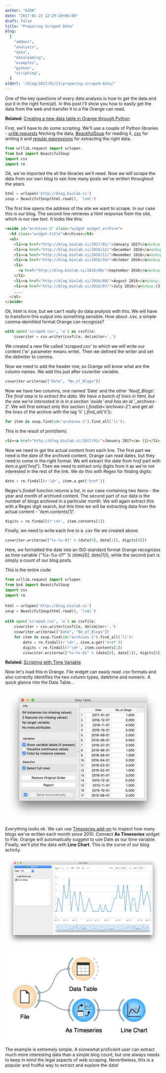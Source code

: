 ```yaml
---
author: "AJDA"
date: "2017-01-23 12:29:20+00:00"
draft: false
title: "Preparing Scraped Data"
blog:
  [
    "addons",
    "analysis",
    "data",
    "dataloading",
    "examples",
    "python",
    "scripting",
  ]
oldUrl: "/blog/2017/01/23/preparing-scraped-data/"
---
```


One of the key questions of every data analysis is how to get the data and put it in the right form(at). In this post I'll show you how to easily get the data from the web and transfer it to a file Orange can read.

**Related:** [Creating a new data table in Orange through Python](/blog/2015/08/07/creating-a-new-data-table-in-orange-through-python/)

First, we'll have to do some scripting. We'll use a couple of Python libraries - [urllib.requests](https://docs.python.org/3.5/library/urllib.request.html) fetching the data, [BeautifulSoup](https://www.crummy.com/software/BeautifulSoup/bs4/doc/) for reading it, [csv](https://docs.python.org/3.5/library/csv.html) for writing it and [regular expressions](https://docs.python.org/3.5/library/re.html) for extracting the right data.

```python
from urllib.request import urlopen
from bs4 import BeautifulSoup
import csv
import re
```

Ok, we've imported the all the libraries we'll need. Now we will scrape the data from our own blog to see how many posts we've written throughout the years.

```python
html = urlopen('http://blog.biolab.si')
soup = BeautifulSoup(html.read(), 'lxml')
```

The first line opens the address of the site we want to scrape. In our case this is our blog. The second line retrieves a html response from the site, which is our raw text. It looks like this:

```html
<aside id="archives-2" class="widget widget_archive">
  <h3 class="widget-title">Archives</h3>
  <ul>
    <li><a href="http://blog.biolab.si/2017/01/">January 2017</a>&nbsp;(1)</li>
    <li><a href="http://blog.biolab.si/2016/12/">December 2016</a>&nbsp;(3)</li>
    <li><a href="http://blog.biolab.si/2016/11/">November 2016</a>&nbsp;(4)</li>
    <li><a href="http://blog.biolab.si/2016/10/">October 2016</a>&nbsp;(3)</li>
    <li>
      <a href="http://blog.biolab.si/2016/09/">September 2016</a>&nbsp;(2)
    </li>
    <li><a href="http://blog.biolab.si/2016/08/">August 2016</a>&nbsp;(5)</li>
    <li><a href="http://blog.biolab.si/2016/07/">July 2016</a>&nbsp;(3)</li>
    ....
  </ul>
</aside>
```

Ok, html is nice, but we can't really do data analysis with this. We will have to transform this output into something sensible. How about .csv, a simple comma-demilited format Orange can recognize?

```python
with open('scraped.csv', 'w') as csvfile:
    csvwriter = csv.writer(csvfile, delimiter=',')
```

We created a new file called '_scraped.csv_' to which we will write our content ('w' parameter means write). Then we defined the writer and set the delimiter to comma.

Now we need to add the header row, so Orange will know what are the column names. We add this just after csvwriter variable.

```python
csvwriter.writerow(["Date", "No_of_Blogs"])
```

Now we have two columns, one named 'Date' and the other 'No*of_Blogs'. The final step is to extract the data. We have a bunch of lines in html, but the one we're interested in is in a section 'aside' and has an id '\_archives-2*'. We will first extract only this section (_.find(id='archives-2'_) and get all the lines of the archive with the tag 'li' (_.find_all('li')_):

```python
for item in soup.find(id="archives-2").find_all('li'):
```

This is the result of _print(item)_.

```html
<li><a href="http://blog.biolab.si/2017/01/">January 2017</a> (1)</li>
```

Now we need to get the actual content from each line. The first part we need is the date of the archived content. Orange can read dates, but they need to come in the right format. We will extract the date from _href_ part with _item.a.get('href')_. Then we need to extract only digits from it as we're not interested in the rest of the link. We do this with Regex for finding digits:

```python
date = re.findall(r'\d+', item.a.get('href'))
```

Regex's _findall_ function returns a list, in our case containing two items - the year and month of archived content. The second part of our data is the number of blogs archived in a particular month. We will again extract this with a Regex digit search, but this time we will be extracting data from the actual content - '_item.contents[1]_'.

```python
digits = re.findall(r'\d+', item.contents[1])
```

Finally, we need to write each line to a .csv file we created above.

```python
csvwriter.writerow(["%s-%s-01" % (date[0], date[1]), digits[0]])
```

Here, we formatted the date into an ISO-standard format Orange recognizes as time variable (_"%s-%s-01" % (date[0], date[1])_), while the second part is simply a count of our blog posts.

This is the entire code:

```python
from urllib.request import urlopen
from bs4 import BeautifulSoup
import csv
import re

html = urlopen('http://blog.biolab.si')
soup = BeautifulSoup(html.read(), 'lxml')

with open('scraped.csv', 'w') as csvfile:
    csvwriter = csv.writer(csvfile, delimiter=',')
    csvwriter.writerow(["Date", "No_of_Blogs"])
    for item in soup.find(id="archives-2").find_all('li'):
        date = re.findall(r'\d+', item.a.get('href'))
        digits = re.findall(r'\d+', item.contents[1])
        csvwriter.writerow(["%s-%s-01" % (date[0], date[1]), digits[0]])
```

**Related:** [Scripting with Time Variable](/blog/2016-06-10-scripting-with-time-variable/)

Now let's load this in Orange. File widget can easily read .csv formats and also correctly identifies the two column types, datetime and numeric. A quick glance into the Data Table...

![](Screen-Shot-2017-01-23-at-12.54.12.png)

Everything looks ok. We can use [Timeseries add-on](https://github.com/biolab/orange3-timeseries) to inspect how many blogs we've written each month since 2010. Connect **As Timeseries** widget to File. Orange will automatically suggest to use Date as our time variable. Finally, we'll plot the data with **Line Chart**. This is the curve of our blog activity.

![](Screen-Shot-2017-01-23-at-12.54.53.png)

![](Screen-Shot-2017-01-23-at-12.55.14.png)

The example is extremely simple. A somewhat proficient user can extract much more interesting data than a simple blog count, but one always needs to keep in mind the legal aspects of web scraping. Nevertheless, this is a popular and fruitful way to extract and explore the data!
